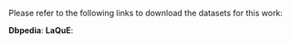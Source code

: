 Please refer to the following links to download the datasets for this work:

**Dbpedia**:
**LaQuE**: 